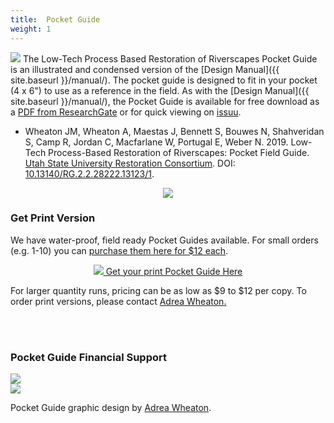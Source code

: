 ```yaml
---
title:  Pocket Guide
weight: 1
---
```


<a href="http://dx.doi.org/10.13140/RG.2.2.28222.13123/1"><img class="float-right" src="{{ site.baseurl }}/assets/images/covers/pocket_guide_cover_300w.png"></a> 
The  Low-Tech Process Based Restoration of Riverscapes Pocket Guide is an illustrated and condensed version of the [Design Manual]({{ site.baseurl }}/manual/). The pocket guide is designed to fit in your pocket (4 x 6") to use as a reference in the field. As with the [Design Manual]({{ site.baseurl }}/manual/), the Pocket Guide is available for free download as a [PDF from ResearchGate](http://dx.doi.org/10.13140/RG.2.2.28222.13123/1) or for quick viewing on [issuu](https://issuu.com/awheaton/docs/pocketguide_pdf). 

- Wheaton JM, Wheaton A, Maestas J, Bennett S, Bouwes N, Shahveridan S, Camp R, Jordan C, Macfarlane W, Portugal E, Weber N. 2019. Low-Tech Process-Based Restoration of Riverscapes: Pocket Field Guide. [Utah State University Restoration Consortium](http://restoration.usu.edu). DOI: [10.13140/RG.2.2.28222.13123/1](http://dx.doi.org/10.13140/RG.2.2.28222.13123/1).

<div align="center">
<a href="https://issuu.com/awheaton/docs/pocketguide_pdf"> <img src="{{ site.baseurl }}/assets/images/logos/issuu_button.png"></a>
</div> 

### Get Print Version
We have water-proof, field ready Pocket Guides available. For small orders (e.g. 1-10) you can [purchase them here for $12 each](http://www.anabranchsolutions.com/store/p7/pocketguide.html).

<div align="center">
<a class=" button" href="http://www.anabranchsolutions.com/store/p7/pocketguide.html"><img src="{{ site.baseurl }}/assets/images/PBR-LT_round_30.png"> Get your print Pocket Guide Here</a>
</div> 

For larger quantity runs, pricing can be as low as $9 to $12 per copy. To order print versions, please contact <a href = "mailto: adrea@anabranchsolutions.com">Adrea Wheaton.</a>

<br><br>

### Pocket Guide Financial Support

<div class="row small-up-2 medium-up-2 large-up-6">
  <div class="column column-block">
    <a href="https://www.nrcs.usda.gov/wps/portal/nrcs/detail/national/plantsanimals/fishwildlife/?cid=stelprdb1046975"><img src="{{ site.baseurl }}/assets/images/sponsors/WLFW.png"></a>
  </div>

  <div class="column column-block">
    <a href="http://anabranchsolutions.com"><img src="{{ site.baseurl }}/assets/images/sponsors/anabranchsolutionslogo-square-450_10.png"></a>
  </div>
</div>

Pocket Guide graphic design by [Adrea Wheaton](http://www.anabranchsolutions.com/staff.html). 

